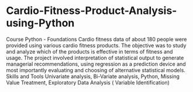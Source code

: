# Cardio-Fitness-Product-Analysis-using-Python
Course Python - Foundations  Cardio fitness data of about 180 people were provided using various cardio fitness products. The objective was to study and analyze which of the products is effective in terms of fitness and usage. The project involved interpretation of statistical output to generate managerial recommendations, using regression as a prediction device and most importantly evaluating and choosing of alternative statistical models.  Skills and Tools  Univariate analysis, Bi-Variate analysis, Python, Missing Value Treatment, Exploratory Data Analysis ( Variable Identification)
